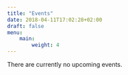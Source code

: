 ```yaml
---
title: "Events"
date: 2018-04-11T17:02:28+02:00
draft: false
menu:
    main:
        weight: 4
---
```


There are currently no upcoming events.